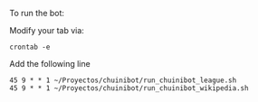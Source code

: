 To run the bot:

Modify your tab via:

```commandline
crontab -e
```

Add the following line

```
45 9 * * 1 ~/Proyectos/chuinibot/run_chuinibot_league.sh
45 9 * * 1 ~/Proyectos/chuinibot/run_chuinibot_wikipedia.sh
```
